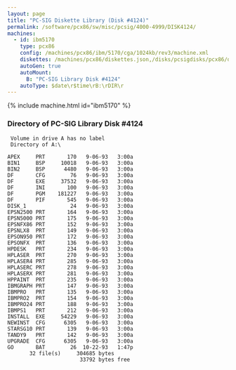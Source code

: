 ```yaml
---
layout: page
title: "PC-SIG Diskette Library (Disk #4124)"
permalink: /software/pcx86/sw/misc/pcsig/4000-4999/DISK4124/
machines:
  - id: ibm5170
    type: pcx86
    config: /machines/pcx86/ibm/5170/cga/1024kb/rev3/machine.xml
    diskettes: /machines/pcx86/diskettes.json,/disks/pcsigdisks/pcx86/diskettes.json
    autoGen: true
    autoMount:
      B: "PC-SIG Library Disk #4124"
    autoType: $date\r$time\rB:\rDIR\r
---
```


{% include machine.html id="ibm5170" %}

### Directory of PC-SIG Library Disk #4124

     Volume in drive A has no label
     Directory of A:\

    APEX     PRT       170   9-06-93   3:00a
    BIN1     BSP     10018   9-06-93   3:00a
    BIN2     BSP      4480   9-06-93   3:00a
    DF       CFG        76   9-06-93   3:00a
    DF       EXE     37532   9-06-93   3:00a
    DF       INI       100   9-06-93   3:00a
    DF       PGM    181227   9-06-93   3:00a
    DF       PIF       545   9-06-93   3:00a
    DISK_1              24   9-06-93   3:00a
    EPSN2500 PRT       164   9-06-93   3:00a
    EPSN5000 PRT       175   9-06-93   3:00a
    EPSNFX86 PRT       152   9-06-93   3:00a
    EPSNLX8  PRT       149   9-06-93   3:00a
    EPSON950 PRT       172   9-06-93   3:00a
    EPSONFX  PRT       136   9-06-93   3:00a
    HPDESK   PRT       234   9-06-93   3:00a
    HPLASER  PRT       270   9-06-93   3:00a
    HPLASER4 PRT       285   9-06-93   3:00a
    HPLASERC PRT       278   9-06-93   3:00a
    HPLASERX PRT       281   9-06-93   3:00a
    HPPAINT  PRT       235   9-06-93   3:00a
    IBMGRAPH PRT       147   9-06-93   3:00a
    IBMPRO   PRT       135   9-06-93   3:00a
    IBMPRO2  PRT       154   9-06-93   3:00a
    IBMPRO24 PRT       188   9-06-93   3:00a
    IBMPS1   PRT       212   9-06-93   3:00a
    INSTALL  EXE     54229   9-06-93   3:00a
    NEWINST  CFG      6305   9-06-93   3:00a
    STARSG10 PRT       139   9-06-93   3:00a
    TANDY9   PRT       142   9-06-93   3:00a
    UPGRADE  CFG      6305   9-06-93   3:00a
    GO       BAT        26  10-22-93   1:47p
           32 file(s)     304685 bytes
                           33792 bytes free
